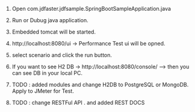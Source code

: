 1. Open com.jdfaster.jdfsample.SpringBootSampleApplication.java

2. Run or Dubug java application. 

3. Embedded tomcat will be started. 

4. http://localhost:8080/ui -> Performance Test ui will be opned.

5. select scenario and click the run button. 

5. If you want to see H2 DB -> http://localhost:8080/console/ --> then you can see DB in your local PC.

6. TODO : added modules and change H2DB to PostgreSQL or MongoDB. Apply to JMeter for Test.

7. TODO : change RESTFul API . and added REST DOCS
